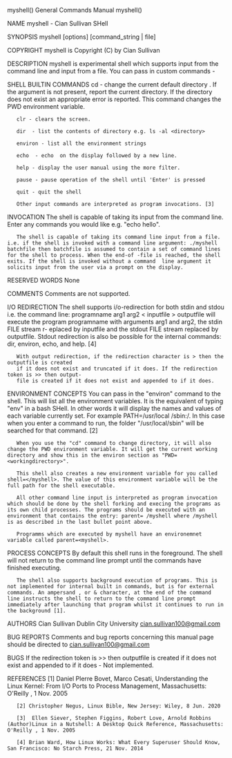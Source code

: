 myshell()                                                    General Commands Manual                                                    myshell()

NAME
       myshell - Cian Sullivan SHell

SYNOPSIS
       myshell [options] [command_string | file]

COPYRIGHT
       myshell is Copyright (C) by Cian Sullivan

DESCRIPTION
       myshell is experimental shell which supports input from the command line and input from a file. You can pass in custom commands - 

SHELL BUILTIN COMMANDS
       cd  - change the current default directory  . If the  argument is not present, report the current directory. If the directory does not exist an appropriate error is reported. This command changes the PWD environment variable.

       clr - clears the screen.

       dir  - list the contents of directory e.g. ls -al <directory>

       environ - list all the environment strings

       echo  - echo  on the display followed by a new line.

       help - display the user manual using the more filter.

       pause - pause operation of the shell until 'Enter' is pressed

       quit - quit the shell

       Other input commands are interpreted as program invocations. [3]

INVOCATION
       The shell is capable of taking its input from the command line. Enter any commands you would like e.g. "echo hello".

       The shell is capable of taking its command line input from a file. i.e. if the shell is invoked with a command line argument: ./myshell batchfile then batchfile is assumed to contain a set of command lines for the shell to process. When the end-of -file is reached, the shell exits. If the shell is invoked without a command  line argument it solicits input from the user via a prompt on the display.

RESERVED WORDS
       None

COMMENTS
       Comments are not supported.

I/O REDIRECTION
       The shell supports i/o-redirection for both stdin and stdou i.e. the command line:
       programname arg1 arg2 < inputfile > outputfile
       will execute the program programname with arguments arg1 and arg2, the stdin FILE stream r-
       eplaced by inputfile and the stdout FILE stream replaced by outputfile. Stdout redirection 
       is also be possible for the internal commands: dir, environ, echo, and help. [4]

       With output redirection, if the redirection character is > then the outputfile is created 
       if it does not exist and truncated if it does. If the redirection token is >> then output-
       file is created if it does not exist and appended to if it does.

ENVIRONMENT CONCEPTS
       You can pass in the "environ" command to the shell. This will list all the environment
       variables. It is the equivalent of typing "env" in a bash SHell. In other words it will
       display the names and values of each variable currently set. For example PATH=/usr/local
       /sbin:/. In this case when you enter a command to run, the folder "/usr/local/sbin" will 
       be searched for that command. [2]

       When you use the "cd" command to change directory, it will also change the PWD environment variable. It will get the current working directory and show this in the environ section as "PWD=<workingdirectory>".

       This shell also creates a new environment variable for you called shell=</myshell>. The value of this environment variable will be the full path for the shell executable. 

       All other command line input is interpreted as program invocation which should be done by the shell forking and execing the programs as its own child processes. The programs should be executed with an environment that contains the entry: parent= /myshell where /myshell is as described in the last bullet point above.

       Programms which are executed by myshell have an environemnet variable called parent=<myshell>.

PROCESS CONCEPTS
       By default this shell runs in the foreground. The shell will not return to the command line prompt until the commands have finished executing.

       The shell also supports background execution of programs. This is not implemented for internal built in commands, but is for external commands. An ampersand , or & character, at the end of the command line instructs the shell to return to the command line prompt immediately after launching that program whilst it continues to run in the background [1].

AUTHORS
       Cian Sullivan Dublin City University
       cian.sullivan100@gmail.com

BUG REPORTS
       Comments and bug reports concerning this manual page should be directed to cian.sullivan100@gmail.com

BUGS
       If the redirection token is >> then outputfile is created if it does not exist and appended to if it does - Not implemented.

REFERENCES
       [1] Daniel Plerre Bovet, Marco Cesati, Understanding the Linux Kernel: From I/O Ports to Process Management, Massachusetts: O'Reilly , 1 Nov. 2005

       [2] Christopher Negus, Linux Bible, New Jersey: Wiley, 8 Jun. 2020

       [3]  Ellen Siever, Stephen Figgins, Robert Love, Arnold Robbins (Author)Linux in a Nutshell: A Desktop Quick Reference, Massachusetts: O'Reilly , 1 Nov. 2005

       [4] Brian Ward, How Linux Works: What Every Superuser Should Know, San Francisco: No Starch Press, 21 Nov. 2014

